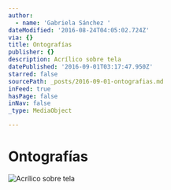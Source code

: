 ```yaml
---
author:
  - name: 'Gabriela Sánchez '
dateModified: '2016-08-24T04:05:02.724Z'
via: {}
title: Ontografías
publisher: {}
description: Acrílico sobre tela
datePublished: '2016-09-01T03:17:47.950Z'
starred: false
sourcePath: _posts/2016-09-01-ontografias.md
inFeed: true
hasPage: false
inNav: false
_type: MediaObject

---
```

# Ontografías
![Acrílico sobre tela](https://the-grid-user-content.s3-us-west-2.amazonaws.com/7c77c509-08a7-4059-a394-434a74de5d16.jpg)
